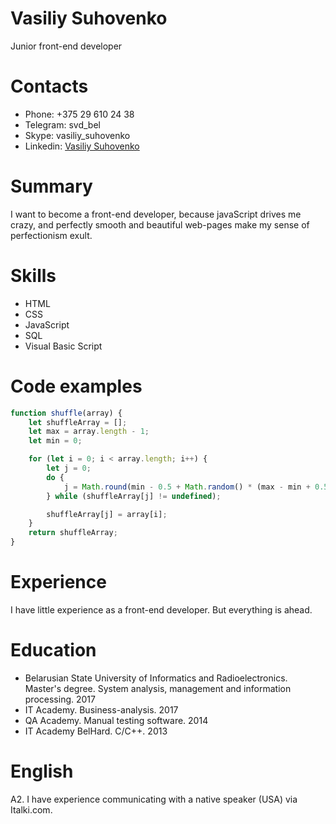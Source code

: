 # Vasiliy Suhovenko
Junior front-end developer


# Contacts
* Phone: +375 29 610 24 38
* Telegram: svd_bel
* Skype: vasiliy_suhovenko
* Linkedin: [Vasiliy Suhovenko](https://www.linkedin.com/in/vasiliy-suhovenko-067667142/)


# Summary 
I want to become a front-end developer, because javaScript drives me crazy, and perfectly smooth and beautiful web-pages make my sense of perfectionism exult.


# Skills
* HTML
* CSS
* JavaScript
* SQL
* Visual Basic Script


# Code examples
```javascript
function shuffle(array) {
    let shuffleArray = [];
    let max = array.length - 1;
    let min = 0;

    for (let i = 0; i < array.length; i++) {
        let j = 0;
        do {
            j = Math.round(min - 0.5 + Math.random() * (max - min + 0.5));
        } while (shuffleArray[j] != undefined);

        shuffleArray[j] = array[i];
    }
    return shuffleArray;
}
```


# Experience 
I have little experience as a front-end developer. 
But everything is ahead.


# Education 
* Belarusian State University of Informatics and Radioelectronics.
Master's degree. System analysis, management and information processing. 2017
* IT Academy. Business-analysis. 2017
* QA Academy. Manual testing software. 2014
* IT Academy BelHard. С/С++. 2013


# English  
A2. I have experience communicating with a native speaker (USA) via Italki.com.
